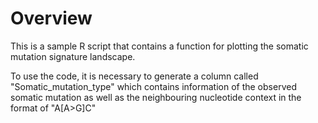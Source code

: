 # Overview

This is a sample R script that contains a function for plotting the somatic mutation
signature landscape.

To use the code, it is necessary to generate a column called "Somatic_mutation_type" 
which contains information of the observed somatic mutation as well as the neighbouring
nucleotide context in the format of "A[A>G]C"

